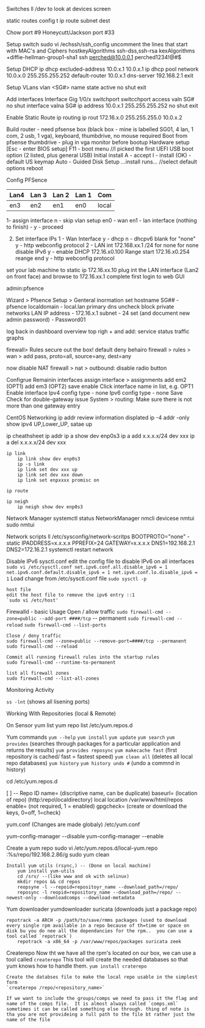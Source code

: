 Switches 
    ll /dev to look at devices
    screen

static routes
config t
ip route subnet dest


Chow port #9 
Honeycutt/Jackson port #33

Setup switch
sudo vi /echssh/ssh_config
    uncomment the lines that start with MAC's and Ciphers
    hostkeyAlgorithms ssh-dss,ssh-rsa
    kexAlgorithms +diffie-hellman-group1-sha1
ssh perched@10.0.0.1
perched1234!@#$

Setup DHCP
    ip dhcp excluded-address 10.0.x.1 10.0.x.1
    ip dhcp pool <student Group>
    network 10.0.x.0 255.255.255.252
    default-router 10.0.x.1
    dns-server 192.168.2.1
    exit

Setup VLans
    vlan <SG#>
    name <Student Group>
    state active
    no shut
    exit

Add interfaces
    Interface Gig 1/0/x
    switchport
    switcchport access valn SG#
    no shut
    interface valna SG#
    ip address 10.0.x.1 255.255.255.252
    no shut
    exit

Enable Static Route
    ip routing
    ip rout 172.16.x.0 255.255.255.0 10.0.x.2

Build router - need pfsense box (black box - mine is labelled SG01, 4 lan, 1 com, 2 usb, 1 vga), keyboard, thumbdrive, no mouse required
	Boot from pfsense thumbdrive - plug in vga monitor before bootup
Hardware setup
	[Esc - enter BIOS setup]
	F11 - boot menu					//I picked the first UEFI USB boot option (2 listed, plus general USB)
Initial install
	A - accept
	I - install (OK) - default US keymap
	Auto - Guided Disk Setup
	...install runs…					//select default options
	reboot

Config PFSence

| Lan4 | Lan 3| Lan 2 | Lan 1 | Com |
| --- | --- | --- | --- | --- | 
| en3 | en2 | en1 | en0 | local| 

1- assign interface
n - skip vlan setup
en0 - wan
en1 - lan interface
(nothing to finish) - y - proceed

2) Set interface IPs
    1 - Wan Interface
    y - dhcp
    n - dhcpv6
    blank for "none" y - http webconfig protocol
    2 - LAN int
    172.168.xx.1 /24
    <enter> for none
    <enter> for none disable IPv6
    y - enable DHCP
    172.16.x0.100 Range start
    172.16.x0.254 reange end
    y - http webconfig protocol

set your lab machine to static ip 172.16.xx.10
plug int the LAN interface (Lan2 on front face) and browse to 172.16.xx.1
complete first login to web GUI

admin:pfsence

Wizard > Pfsence Setup > Genteral inormation
set hostname SG## - pfsence localdomain - local.lan
primary dns
uncheck block private networks
LAN IP address - 172.16.x.1
subnet - 24
set (and document new admin password) - Password01

log back in
dashboard overview
top righ + and add:
service status
traffic graphs

firewall> Rules
secure out the box! default deny behairo
firewall > rules > wan > add
pass, proto=all, source=any, dest=any

now disable NAT firewall > nat > outbound: disable radio button

Configrue Remainin interfaces 
    assign
        interface > assignments
        add em2 (OPT1)
        add em3 (OPT2)
        save
    enable
        Click interface name in list, e.g. OPT1
		Enable interface
		Ipv4 config type - none
		Ipv6 config type - none
		Save
	Check for double-gateway issue
		System > routing:
			Make sure there is not more than one gateway entry

CentOS Networking 
ip addr
review information displated
ip -4 addr -only show ipv4
UP,Lower_UP, satae up

ip cheathsheet 
    ip addr
            ip a show dev  enp0s3
            ip a add x.x.x.x/24 dev xxx
            ip a del x.x.x.x/24 dev xxx

    ip link 
        ip link show dev enp0s3
        ip -s link
        ip link set dev xxx up
        ip link set dev xxx down
        ip link set enpxxxx promisc on

    ip route
    
    ip neigh
        ip neigh show dev enp0s3

Network Manager
    systemctl status NetworkManager
    nmcli devicese
    nmtui 
    sudo nmtui 

Network scripts
    ll /etc/sysconfig/network-scritps
        BOOTPROTO="none" - static
        IPADDRESS=x.x.x.x
        PPREFIX=24
        GATEWAY=x.x.x.x
        DNS1=192.168.2.1
        DNS2=172.16.2.1
    systemctl restart network

Disable IPv6
    sysctl.conf
    edit the config file to disable IPv6 on all interfaces
        ```
        sudo vi /etc/sysctl.conf
        net.ipv6.conf.all.disable_ipv6 = 1
        net.ipv6.conf.default.disable_ipv6 = 1
        net.ipv6.conf.lo.disable_ipv6 = 1
        ```
    Load change from /etc/sysctl.conf file `sudo sysctl -p`

    host file
    edit the host file to remove the ipv6 entry ::1
    `sudo vi /etc/host'

Firewalld - basic Usage
    Open / allow traffic
    `sudo firewall-cmd --zone=public --add-port ####/tcp` -- permanent
    `sudo firewall-cmd --reload`
    `sudo firewall-cmd --list-ports`
    
    Close / deny traffic 
    sudo firewall-cmd --zone=public --remove-port=####/tcp --permanent
    sudo firewall-cmd --reload

    Commit all running firewall rules into the startup rules
    sudo firewall-cmd --runtime-to-permanent

    list all firewall zones
    sudo firewall-cmd --list-all-zones

Monitoring Activity

`ss -lnt` (shows all lisening ports)

Working With Repositories (local & Remote)

On Sensor
yum list
yum repo list /etc/yum.repos.d

Yum commands
    `yum --help`
    `yum install`
    `yum update`
    `yum search`
    `yum provides` (searches through packages for a particular application and returns the results) 
        `yum provides reposync`
    `yum makecache fast` (first repository is cached/ fast = fastest speed)
    `yum clean all` (deletes all local repo databases)
    `yum history`
    `yum history undo #` (undo a commnd in history)

cd /etc/yum.repos.d

[ ] -- Repo ID
name= (discriptive name, can be duplicate)
baseurl= (location of repo) (http:\\repo\localdirectory) local location /var/www/html/repos
enable= (not required, 1 = enabled)
gpgcheck= (create or download the keys, 0=off, 1=check)


yum.conf (Changes are made globaly)
/etc/yum.conf

yum-config-manager --disable <Repository Name>
yum-config-manager --enable <Repository Name>
 

 Create a yum repo
    sudo vi /etc/yum.repos.d/local-yum.repo
    :%s/repo/192.168.2.86/g
    sudo yum clean

    Install yum utils (rsync,) -- (Done on local machine)
        yum install yum-utils
        cd /srv/ --(like www and ok with selinux)
        mkdir repos && cd repos
        reopsyne -l --repoid=repositoyr_name --download_path=/repo/
        reposync -l reopid=repository_name --download_path=/repo/ --newest-only --downloadcomps --download-metadata

Yum downloader
    yumdownloader suricata (downloads just a package repo)

    repotrack -a ARCH -p /path/to/save/rmms packages (used to download every single rpm available in a repo because of th=time or space on disk bu you do nee all the dependancies for the rpm..  you can use a tool called `repotrack`)
        repotrack -a x86_64 -p /var/www/repos/packages suricata zeek

Createrepo
    Now tht we have all the rpm's located on our box, we can use a tool called `createrepo`
    This tool will create the needed databases so that yum knows how to handle them.
    `yum install craterepo`

    Create the databses file to make the local repo usable in the simplest form
    `createrepo /repo/<repository_name>`

    If we want to include the groups/comps we need to pass it the flag and name of the comps file.  It is almost always called `comps.xml` sometimes it can be called something else through. thing of note is tha you are not provideing a full path to the file bt rather just the name of the file     

